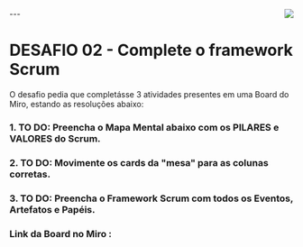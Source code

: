 <img align="right" src="https://raw.githubusercontent.com/alexklenio/formacao-scrum-master/main/Imagens/04JUL22_DIOPLAY%204.png" width=""/>    ---

# **DESAFIO 02 - Complete o framework Scrum** 

O desafio pedia que completásse 3 atividades presentes em uma Board do Miro, estando as resoluções abaixo:

### 1. TO DO: Preencha o Mapa Mental abaixo com os PILARES e VALORES do Scrum.



### 2. TO DO: Movimente os cards da "mesa" para as colunas corretas.



### 3. TO DO: Preencha o Framework Scrum com todos os Eventos, Artefatos e Papéis.



### Link da Board no Miro :

